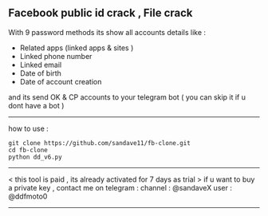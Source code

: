 
## Facebook public id crack , File crack 
With 9 password methods
its show all accounts details like : 
- Related apps (linked apps & sites )
- Linked phone number
- Linked email
- Date of birth
- Date of account creation
  
 and its send OK & CP accounts to your telegram bot ( you can skip it if u dont have a bot )
  ________
  how to use :
  

```
git clone https://github.com/sandave11/fb-clone.git
cd fb-clone
python dd_v6.py
```


________
< this tool is paid , its already activated for 7 days as trial >
if u want to buy a private key , contact me on telegram : 
channel : @sandaveX
user : @ddfmoto0
________
